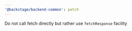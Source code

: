 ```yaml
---
'@backstage/backend-common': patch
---
```


Do not call fetch directly but rather use `fetchResponse` facility
